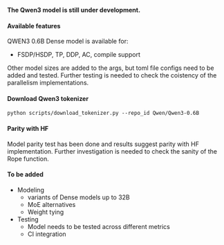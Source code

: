 **The Qwen3 model is still under development.**


#### Available features
QWEN3 0.6B Dense model is available for:

- FSDP/HSDP, TP, DDP, AC, compile support

Other model sizes are added to the args, but toml file configs need to be added and tested. Further testing is needed to check the coistency of the parallelism implementations.

#### Download Qwen3 tokenizer

```python scripts/download_tokenizer.py --repo_id Qwen/Qwen3-0.6B```


#### Parity with HF

Model parity test has been done and results suggest parity with HF implementation. Further investigation is needed to check the sanity of the Rope function.

#### To be added
- Modeling
    - variants of Dense models up to 32B
    - MoE alternatives
    - Weight tying
- Testing
    - Model needs to be tested across different metrics
    - CI integration
